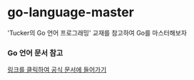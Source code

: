 # go-language-master
'Tucker의 Go 언어 프로그래밍' 교재를 참고하여 Go를 마스터해보자

<h3>Go 언어 문서 참고</h3>
<a href="https://go.dev/doc/">링크를 클릭하여 공식 문서에 들어가기</a>
